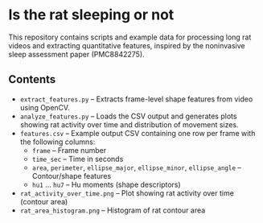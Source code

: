 # Is the rat sleeping or not

This repository contains scripts and example data for processing long rat videos and extracting quantitative features, inspired by the noninvasive sleep assessment paper (PMC8842275).

## Contents

- `extract_features.py` – Extracts frame-level shape features from video using OpenCV.
- `analyze_features.py` – Loads the CSV output and generates plots showing rat activity over time and distribution of movement sizes.
- `features.csv` – Example output CSV containing one row per frame with the following columns:
  - `frame` – Frame number
  - `time_sec` – Time in seconds
  - `area`, `perimeter`, `ellipse_major`, `ellipse_minor`, `ellipse_angle` – Contour/shape features
  - `hu1` … `hu7` – Hu moments (shape descriptors)
- `rat_activity_over_time.png` – Plot showing rat activity over time (contour area)
- `rat_area_histogram.png` – Histogram of rat contour area
